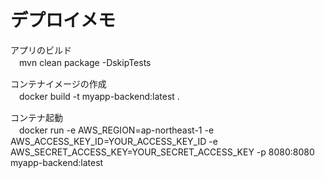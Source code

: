 # デプロイメモ
アプリのビルド  
　mvn clean package -DskipTests

コンテナイメージの作成  
　docker build -t myapp-backend:latest .  

コンテナ起動  
　docker run -e AWS_REGION=ap-northeast-1 -e AWS_ACCESS_KEY_ID=YOUR_ACCESS_KEY_ID -e AWS_SECRET_ACCESS_KEY=YOUR_SECRET_ACCESS_KEY -p 8080:8080 myapp-backend:latest

